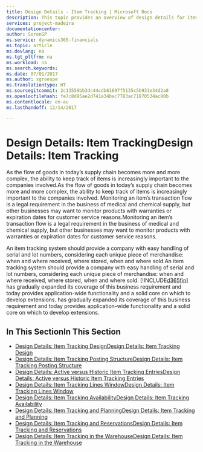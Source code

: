 ```yaml
---
title: Design Details - Item Tracking | Microsoft Docs
description: This topic provides an overview of design details for item tracking.
services: project-madeira
documentationcenter: 
author: SorenGP
ms.service: dynamics365-financials
ms.topic: article
ms.devlang: na
ms.tgt_pltfrm: na
ms.workload: na
ms.search.keywords: 
ms.date: 07/01/2017
ms.author: sgroespe
ms.translationtype: HT
ms.sourcegitcommit: 2c13559bb3dc44cdb61697f5135c5b931e34d2a8
ms.openlocfilehash: fe7c8d95ae2d741a34bac7783ac71870534ac80b
ms.contentlocale: en-au
ms.lasthandoff: 12/14/2017

---
```

# <a name="design-details-item-tracking"></a><span data-ttu-id="83db6-103">Design Details: Item Tracking</span><span class="sxs-lookup"><span data-stu-id="83db6-103">Design Details: Item Tracking</span></span>
<span data-ttu-id="83db6-104">As the flow of goods in today’s supply chain becomes more and more complex, the ability to keep track of items is increasingly important to the companies involved.</span><span class="sxs-lookup"><span data-stu-id="83db6-104">As the flow of goods in today’s supply chain becomes more and more complex, the ability to keep track of items is increasingly important to the companies involved.</span></span> <span data-ttu-id="83db6-105">Monitoring an item’s transaction flow is a legal requirement in the business of medical and chemical supply, but other businesses may want to monitor products with warranties or expiration dates for customer service reasons.</span><span class="sxs-lookup"><span data-stu-id="83db6-105">Monitoring an item’s transaction flow is a legal requirement in the business of medical and chemical supply, but other businesses may want to monitor products with warranties or expiration dates for customer service reasons.</span></span>  

<span data-ttu-id="83db6-106">An item tracking system should provide a company with easy handling of serial and lot numbers, considering each unique piece of merchandise: when and where received, where stored, when and where sold.</span><span class="sxs-lookup"><span data-stu-id="83db6-106">An item tracking system should provide a company with easy handling of serial and lot numbers, considering each unique piece of merchandise: when and where received, where stored, when and where sold.</span></span> [!INCLUDE[d365fin](includes/d365fin_md.md)]<span data-ttu-id="83db6-107"> has gradually expanded its coverage of this business requirement and today provides application-wide functionality and a solid core on which to develop extensions.</span><span class="sxs-lookup"><span data-stu-id="83db6-107"> has gradually expanded its coverage of this business requirement and today provides application-wide functionality and a solid core on which to develop extensions.</span></span>  

## <a name="in-this-section"></a><span data-ttu-id="83db6-108">In This Section</span><span class="sxs-lookup"><span data-stu-id="83db6-108">In This Section</span></span>  
* [<span data-ttu-id="83db6-109">Design Details: Item Tracking Design</span><span class="sxs-lookup"><span data-stu-id="83db6-109">Design Details: Item Tracking Design</span></span>](design-details-item-tracking-design.md)  
* [<span data-ttu-id="83db6-110">Design Details: Item Tracking Posting Structure</span><span class="sxs-lookup"><span data-stu-id="83db6-110">Design Details: Item Tracking Posting Structure</span></span>](design-details-item-tracking-posting-structure.md)  
* [<span data-ttu-id="83db6-111">Design Details: Active versus Historic Item Tracking Entries</span><span class="sxs-lookup"><span data-stu-id="83db6-111">Design Details: Active versus Historic Item Tracking Entries</span></span>](design-details-active-versus-historic-item-tracking-entries.md)  
* [<span data-ttu-id="83db6-112">Design Details: Item Tracking Lines Window</span><span class="sxs-lookup"><span data-stu-id="83db6-112">Design Details: Item Tracking Lines Window</span></span>](design-details-item-tracking-lines-window.md)  
* [<span data-ttu-id="83db6-113">Design Details: Item Tracking Availability</span><span class="sxs-lookup"><span data-stu-id="83db6-113">Design Details: Item Tracking Availability</span></span>](design-details-item-tracking-availability.md)  
* [<span data-ttu-id="83db6-114">Design Details: Item Tracking and Planning</span><span class="sxs-lookup"><span data-stu-id="83db6-114">Design Details: Item Tracking and Planning</span></span>](design-details-item-tracking-and-planning.md)  
* [<span data-ttu-id="83db6-115">Design Details: Item Tracking and Reservations</span><span class="sxs-lookup"><span data-stu-id="83db6-115">Design Details: Item Tracking and Reservations</span></span>](design-details-item-tracking-and-reservations.md)  
* [<span data-ttu-id="83db6-116">Design Details: Item Tracking in the Warehouse</span><span class="sxs-lookup"><span data-stu-id="83db6-116">Design Details: Item Tracking in the Warehouse</span></span>](design-details-item-tracking-in-the-warehouse.md)

